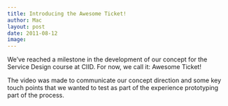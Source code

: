 ```yaml
---
title: Introducing the Awesome Ticket!
author: Mac
layout: post
date: 2011-08-12
image: 
---
```


We&#8217;ve reached a milestone in the development of our concept for the Service Design course at CIID. For now, we call it: Awesome Ticket!

The video was made to communicate our concept direction and some key touch points that we wanted to test as part of the experience prototyping part of the process.